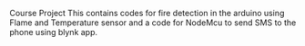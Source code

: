 Course Project 
This contains codes for fire detection in the arduino using Flame and Temperature sensor and a code for NodeMcu to send SMS to the phone using blynk app.
